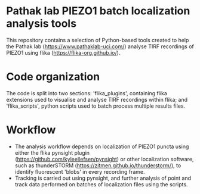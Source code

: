 # Pathak lab PIEZO1 batch localization analysis tools
This repository contains a selection of Python-based tools created to help the Pathak lab (https://www.pathaklab-uci.com/) analyse TIRF recordings of PIEZO1 using flika (https://flika-org.github.io/).

# Code organization 
The code is split into two sections: 'flika_plugins', containing flika extensions used to visualise and analyse TIRF recordings within flika; and 'flika_scripts', python scripts used to batch process multiple results files.

# Workflow
* The analysis workflow depends on localization of PIEZO1 puncta using either the flika pynsight plugin (https://github.com/kyleellefsen/pynsight) or other localization software, such as thunderSTORM (https://zitmen.github.io/thunderstorm/), to identify fluorescent 'blobs' in every recording frame. 
* Tracking is carried out using pynsight, and further analysis of point and track data performed on batches of localization files using the scripts. 
